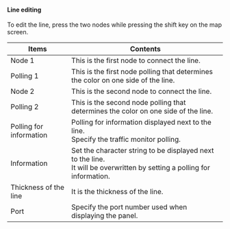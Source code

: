 #### Line editing
<div class="text-xl">
To edit the line, press the two nodes while pressing the shift key on the map screen.
</div>

<div class="text-lg">

| Items | Contents |
| ---- | ---- |
| Node 1 | This is the first node to connect the line.|
| Polling 1 | This is the first node polling that determines the color on one side of the line.|
| Node 2 | This is the second node to connect the line.|
| Polling 2 | This is the second node polling that determines the color on one side of the line.|
| Polling for information | Polling for information displayed next to the line.<br> Specify the traffic monitor polling.|
| Information | Set the character string to be displayed next to the line.<br> It will be overwritten by setting a polling for information.|
| Thickness of the line | It is the thickness of the line.|
| Port | Specify the port number used when displaying the panel.|

</div>


